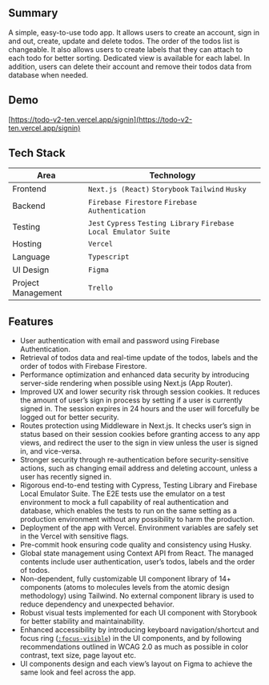 ## Summary

A simple, easy-to-use todo app. It allows users to create an account, sign in and out, create, update and delete todos. The order of the todos list is changeable. It also allows users to create labels that they can attach to each todo for better sorting. Dedicated view is available for each label.
In addition, users can delete their account and remove their todos data from database when needed.

## Demo

[https://todo-v2-ten.vercel.app/signin](https://todo-v2-ten.vercel.app/signin)

## Tech Stack

| Area               | Technology                                                         |
| ------------------ | ------------------------------------------------------------------ |
| Frontend           | `Next.js (React)` `Storybook` `Tailwind` `Husky`                   |
| Backend            | `Firebase Firestore` `Firebase Authentication`                     |
| Testing            | `Jest` `Cypress` `Testing Library` `Firebase Local Emulator Suite` |
| Hosting            | `Vercel`                                                           |
| Language           | `Typescript`                                                       |
| UI Design          | `Figma`                                                            |
| Project Management | `Trello`                                                           |

## Features

- User authentication with email and password using Firebase Authentication.
- Retrieval of todos data and real-time update of the todos, labels and the order of todos with Firebase Firestore.
- Performance optimization and enhanced data security by introducing server-side rendering when possible using Next.js (App Router).
- Improved UX and lower security risk through session cookies. It reduces the amount of user’s sign in process by setting if a user is currently signed in. The session expires in 24 hours and the user will forcefully be logged out for better security.
- Routes protection using Middleware in Next.js. It checks user’s sign in status based on their session cookies before granting access to any app views, and redirect the user to the sign in view unless the user is signed in, and vice-versa.
- Stronger security through re-authentication before security-sensitive actions, such as changing email address and deleting account, unless a user has recently signed in.
- Rigorous end-to-end testing with Cypress, Testing Library and Firebase Local Emulator Suite. The E2E tests use the emulator on a test environment to mock a full capability of real authentication and database, which enables the tests to run on the same setting as a production environment without any possibility to harm the production.
- Deployment of the app with Vercel. Environment variables are safely set in the Vercel with sensitive flags.
- Pre-commit hook ensuring code quality and consistency using Husky.
- Global state management using Context API from React. The managed contents include user authentication, user’s todos, labels and the order of todos.
- Non-dependent, fully customizable UI component library of 14+ components (atoms to molecules levels from the atomic design methodology) using Tailwind. No external component library is used to reduce dependency and unexpected behavior.
- Robust visual tests implemented for each UI component with Storybook for better stability and maintainability.
- Enhanced accessibility by introducing keyboard navigation/shortcut and focus ring ([`:focus-visible`](https://developer.mozilla.org/en-US/docs/Web/CSS/:focus-visible)) in the UI components, and by following recommendations outlined in WCAG 2.0 as much as possible in color contrast, text size, page layout etc.
- UI components design and each view’s layout on Figma to achieve the same look and feel across the app.
